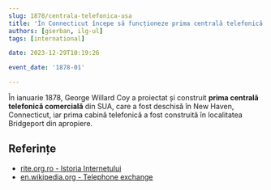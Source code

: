 ```yaml
---
slug: 1878/centrala-telefonica-usa
title: 'În Connecticut începe să funcționeze prima centrală telefonică comercială din SUA'
authors: [gserban, ilg-ul]
tags: [international]

date: 2023-12-29T10:19:26

event_date: '1878-01'

---
```


În ianuarie 1878, George Willard Coy a proiectat și construit
**prima centrală telefonică comercială** din SUA, care a fost deschisă
în New Haven, Connecticut, iar prima cabină telefonică a fost
construită în localitatea Bridgeport din apropiere.

<!-- truncate -->

## Referințe

- [rite.org.ro - Istoria Internetului](https://rite.org.ro/istoria-internetului/)
- [en.wikipedia.org - Telephone exchange](https://en.wikipedia.org/wiki/Telephone_exchange)
